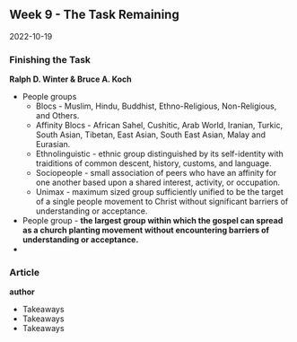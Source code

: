 ## Week 9 - The Task Remaining
2022-10-19

### Finishing the Task
**Ralph D. Winter & Bruce A. Koch**
- People groups
	- Blocs - Muslim, Hindu, Buddhist, Ethno-Religious, Non-Religious, and Others. 
	- Affinity Blocs - African Sahel, Cushitic, Arab World, Iranian, Turkic, South Asian, Tibetan, East Asian, South East Asian, Malay and Eurasian.
	- Ethnolinguistic - ethnic group distinguished by its self-identity with traiditions of common descent, history, customs, and language.
	- Sociopeople - small association of peers who have an affinity for one another based upon a shared interest, activity, or occupation.
	- Unimax - maximum sized group sufficiently unified to be the target of a single people movement to Christ without significant barriers of understanding or acceptance.
- People group - **the largest group within which the gospel can spread as a church planting movement without encountering barriers of understanding or acceptance.**
- 

### Article
**author**
- Takeaways
- Takeaways
- Takeaways

